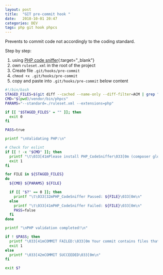 ```yaml
---
layout: post
title:  "GIT pre-commit hook "
date:   2018-10-01 20:47
categories: DEV
tags: php git hook phpcs
---
```


Prevents to commit code not accordingly to the coding standard.

Step by step:
1. using [PHP code sniffer](https://github.com/squizlabs/PHP_CodeSniffer){:target="_blank"}
2. own `ruleset.xml` in the root of the project
3. Create file `.git/hooks/pre-commit`
4. `chmod +x .git/hooks/pre-commit`
5. copy and paste into `.git/hooks/pre-commit` below content

```bash
#!/bin/bash
STAGED_FILES=$(git diff --cached --name-only --diff-filter=ACM | grep ".php")
CMD="$(pwd)/vendor/bin/phpcs"
PARAMS="--standard=./ruleset.xml --extensions=php"

if [[ "$STAGED_FILES" = "" ]]; then
  exit 0
fi

PASS=true

printf "\nValidating PHP:\n"

# Check for eslint
if [[ ! -x "$CMD" ]]; then
  printf "\t\033[41mPlease install PHP_CodeSniffer\033[0m (composer global require "squizlabs/php_codesniffer=*") & ruleset.xml"
  exit 1
fi

for FILE in ${STAGED_FILES}
do
  ${CMD} ${PARAMS} ${FILE}

  if [[ "$?" == 0 ]]; then
    printf "\t\033[32mPHP_CodeSniffer Passed: ${FILE}\033[0m\n"
  else
    printf "\t\033[41mPHP_CodeSniffer Failed: ${FILE}\033[0m\n"
    PASS=false
  fi
done

printf "\nPHP validation completed!\n"

if ! $PASS; then
  printf "\033[41mCOMMIT FAILED:\033[0m Your commit contains files that should pass PHP_CodeSniffer but do not. Please fix the PHP_CodeSniffer errors and try again.\n"
  exit 1
else
  printf "\033[42mCOMMIT SUCCEEDED\033[0m\n"
fi

exit $?

```

